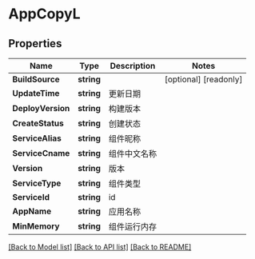 # AppCopyL

## Properties

Name | Type | Description | Notes
------------ | ------------- | ------------- | -------------
**BuildSource** | **string** |  | [optional] [readonly] 
**UpdateTime** | **string** | 更新日期 | 
**DeployVersion** | **string** | 构建版本 | 
**CreateStatus** | **string** | 创建状态 | 
**ServiceAlias** | **string** | 组件昵称 | 
**ServiceCname** | **string** | 组件中文名称 | 
**Version** | **string** | 版本 | 
**ServiceType** | **string** | 组件类型 | 
**ServiceId** | **string** | id | 
**AppName** | **string** | 应用名称 | 
**MinMemory** | **string** | 组件运行内存 | 

[[Back to Model list]](../README.md#documentation-for-models) [[Back to API list]](../README.md#documentation-for-api-endpoints) [[Back to README]](../README.md)


